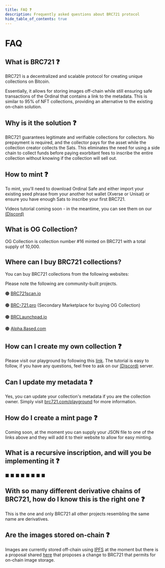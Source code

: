 ```yaml
---
title: FAQ ❓
description: Frequently asked questions about BRC721 protocol 
hide_table_of_contents: true
---
```


# FAQ

## What is BRC721 ❓

BRC721 is a decentralized and scalable protocol for creating unique collections on Bitcoin.

Essentially, it allows for storing images off-chain while still ensuring safe transactions of the Ordinal that contains a link to the metadata. This is similar to 95% of NFT collections, providing an alternative to the existing on-chain solution.

## Why is it the solution ❓

BRC721 guarantees legitimate and verifiable collections for collectors. No prepayment is required, and the collector pays for the asset while the collection creator collects the Sats. This eliminates the need for using a side chain to collect funds before paying exorbitant fees to inscribe the entire collection without knowing if the collection will sell out.

## How to mint ❓

To mint, you'll need to download Ordinal Safe and either import your existing seed phrase from your another hot wallet (Xverse or Unisat) or ensure you have enough Sats to inscribe your first BRC721.

Videos tutorial coming soon - in the meantime, you can see them on our [(Discord)](https://discord.com/invite/brc721) 

## What is OG Collection?

OG Collection is collection number #16 minted on BRC721 with a total supply of 10,000. 

## Where can I buy BRC721 collections?

You can buy BRC721 collections from the following websites:

Please note the following are community-built projects.

🟠 [BRC721scan.io](https://www.brc721scan.io/)

🟠 [BRC-721.pro](https://brc-721.pro/) (Secondary Marketplace for buying OG Collection)

🟠 [BRCLaunchpad.io](https://brclaunchpad.io/)

🟠 [Alpha.8ased.com](https://alpha.8ased.com/)

## How can I create my own collection ❓

Please visit our playground by following this [link](https://tutorial.brc721.com/). The tutorial is easy to follow, if you have any questions, feel free to ask on our [(Discord)](https://discord.com/invite/brc721) server.

## Can I update my metadata ❓

Yes, you can update your collection's metadata if you are the collection owner. Simply visit [brc721.com/playground](https://brc721.com/playground) for more information.

## How do I create a mint page ❓

Coming soon, at the moment you can supply your JSON file to one of the links above and they will add it to their website to allow for easy minting.

## What is a recursive inscription, and will you be implementing it ❓

■ ■ ■ ■ ■ ■ ■ ■

## With so many different derivative chains of BRC721, how do I know this is the right one ❓

This is the one and only BRC721 all other projects resembling the same name are derivatives.

## Are the images stored on-chain ❓

Images are currently stored off-chain using [IPFS](https://developers.cloudflare.com/web3/ipfs-gateway/concepts/ipfs/) at the moment but there is a proposal shared [here](https://github.com/onchainguy-eth/brc721-docs/tree/on-chain-metadata) that proposes a change to BRC721 that permits for on-chain image storage.
